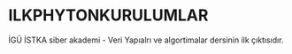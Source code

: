 # ILKPHYTONKURULUMLAR
İGÜ İSTKA siber akademi - Veri Yapıalrı ve algortimalar dersinin ilk çıktısıdır.
